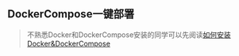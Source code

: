 ## DockerCompose一键部署

> 不熟悉Docker和DockerCompose安装的同学可以先阅读[如何安装Docker&DockerCompose](/docs/question/docker/如何安装Docker&DockerCompose.md)
  